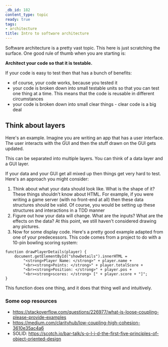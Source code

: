 ```yaml
---
_db_id: 182
content_type: topic
ready: true
tags:
- architecture
title: Intro to software architecture
---
```


Software architecture is a pretty vast topic. This here is just scratching the surface. One good rule of thumb when you are starting is:

**Architect your code so that it is testable.**

If your code is easy to test then that has a bunch of benefits:
- of course, your code works, because you tested it
- your code is broken down into small testable units so that you can test one thing at a time. This means that the code is reusable in different circumstances
- your code is broken down into small clear things - clear code is a big deal 

## Think about layers 

Here's an example. Imagine you are writing an app that has a user interface. The user interacts with the GUI and then the stuff drawn on the GUI gets updated.

This can be separated into multiple layers. You can think of a data layer and a GUI layer. 

If your data and your GUI get all mixed up then things get very hard to test. Here's an approach you might consider:

1. Think about what your data should look like. What is the shape of it? These things shouldn't know about HTML. For example, if you were writing a game server (with no front-end at all) then these data structures should be valid. Of course, you would be setting up these structures and interactions in a TDD manner
2. Figure out how your data will change. What are the inputs? What are the effects on the data? At this point, we still haven't considered drawing any pictures.
3. Now for some display code. Here's a pretty good example adapted from one of your predecessors. This code comes from a project to do with a 10-pin bowling scoring system:

```
function drawPlayerDetails(player) {
    document.getElementById("showDetails").innerHTML =
        "<strong>Player Name: </strong>" + player.name +
        "<br><strong>Points: </strong>" + player.totalScore +
        "<br><strong>Position: </strong>" + player.pos +
        "<br><strong>scores: </strong> [" + player.score + "]";
}
```

This function does one thing, and it does that thing well and intuitively.

### Some oop resources

- https://stackoverflow.com/questions/226977/what-is-loose-coupling-please-provide-examples
- https://medium.com/clarityhub/low-coupling-high-cohesion-3610e35ac4a6
- SOLID: https://scotch.io/bar-talk/s-o-l-i-d-the-first-five-principles-of-object-oriented-design
